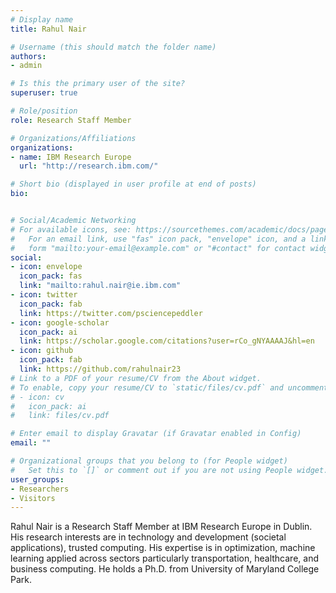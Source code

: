 ```yaml
---
# Display name
title: Rahul Nair

# Username (this should match the folder name)
authors:
- admin

# Is this the primary user of the site?
superuser: true

# Role/position
role: Research Staff Member

# Organizations/Affiliations
organizations:
- name: IBM Research Europe
  url: "http://research.ibm.com/"

# Short bio (displayed in user profile at end of posts)
bio:


# Social/Academic Networking
# For available icons, see: https://sourcethemes.com/academic/docs/page-builder/#icons
#   For an email link, use "fas" icon pack, "envelope" icon, and a link in the
#   form "mailto:your-email@example.com" or "#contact" for contact widget.
social:
- icon: envelope
  icon_pack: fas
  link: "mailto:rahul.nair@ie.ibm.com"
- icon: twitter
  icon_pack: fab
  link: https://twitter.com/psciencepeddler
- icon: google-scholar
  icon_pack: ai
  link: https://scholar.google.com/citations?user=rCo_gNYAAAAJ&hl=en
- icon: github
  icon_pack: fab
  link: https://github.com/rahulnair23
# Link to a PDF of your resume/CV from the About widget.
# To enable, copy your resume/CV to `static/files/cv.pdf` and uncomment the lines below.
# - icon: cv
#   icon_pack: ai
#   link: files/cv.pdf

# Enter email to display Gravatar (if Gravatar enabled in Config)
email: ""

# Organizational groups that you belong to (for People widget)
#   Set this to `[]` or comment out if you are not using People widget.
user_groups:
- Researchers
- Visitors
---
```


Rahul Nair is a Research Staff Member at IBM Research Europe in Dublin. His research interests are in technology and development (societal applications), trusted computing. His expertise is in optimization, machine learning applied across sectors particularly transportation, healthcare, and business computing. He holds a Ph.D. from University of Maryland College Park.